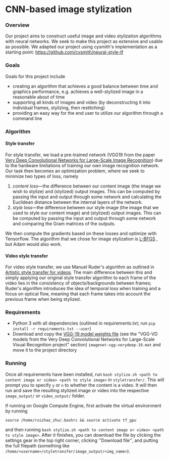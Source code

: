 # CNN-based image stylization
### Overview
Our project aims to construct useful image and video stylization algorithms with neural networks. We seek to make this project as extensive and usable as possible. We adapted our project using cysmith's implementation as a starting point: https://github.com/cysmith/neural-style-tf

### Goals
Goals for this project include 
* creating an algorithm that achieves a good balance between time and graphics performance, e.g. achieves a well-stylized image in a reasonable about of time
* supporting all kinds of images and video (by deconstructing it into individual frames, stylizing, then restitching)
* providing an easy way for the end user to utilize our algorithm through a command line 

### Algorithm
#### Style transfer
For style transfer, we load a pre-trained network (VGG19 from the paper [Very Deep Convolutional Networks for Large-Scale Image Recognition](https://arxiv.org/abs/1409.1556)) due to the hardware limitations of training our own image recognition network. Our task then becomes an optimization problem, where we seek to minimize two types of loss, namely
1. _content loss_—the difference between our content image (the image we wish to stylize) and (stylized) output images. This can be computed by passing the input and output through some network and calculating the Euclidean distance between the internal layers of the  network.
2. _style loss_—the difference between our style image (the image that we used to style our content image) and (stylized) output images. This can be computed by passing the input and output through some network and comparing the Gram matrices of the outputs.

We then compute the gradients based on these losses and optimize with Tensorflow. The algorithm that we chose for image stylization is [L-BFGS](https://en.wikipedia.org/wiki/Limited-memory_BFGS) , but Adam would also work.

#### Video style transfer
For video style transfer, we use Manuel Ruder's algorithm as outlined in [Artistic style transfer for videos](https://arxiv.org/abs/1604.08610). The main difference between this and simply applying our original style transfer algorithm to each frame of the video lies in the consistency of objects/backgrounds between frames; Ruder's algorithm introduces the idea of temporal loss when training and a focus on optical flow, meaning that each frame takes into account the previous frame when being stylized.

### Requirements
* Python 3 with all dependencies (outlined in requirements.txt; run `pip install -r requirements.txt --user`)
* Download and copy the [VGG-19 model weights file](http://www.vlfeat.org/matconvnet/pretrained/) (see the "VGG-VD models from the Very Deep Convolutional Networks for Large-Scale Visual Recognition project" section) `imagenet-vgg-verydeep-19.mat` and move it to the project directory

### Running
Once all requirements have been installed, run `bash stylize.sh <path to content image or video> <path to style image>` in `styletransfer/`. This will prompt you to specify `y` or `n` to whether the content is a video. It will then run and save the resulting stylized image or video into the respective `image_output/` or `video_output/` folder.

If running on Google Compute Engine, first activate the virtual environment by running

`source /home/ruizhao_zhu/.bashrc && source activate tf_gpu`

and then running `bash stylize.sh <path to content image or video> <path to style image>`. After it finishes, you can download the file by clicking the settings gear in the top right corner, clicking ''Download file'', and putting the full filepath (something like `/home/<username>/styletransfer/image_output/<img_name>`).
